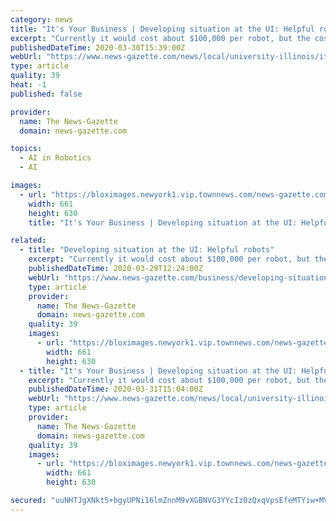 ```yaml
---
category: news
title: "It's Your Business | Developing situation at the UI: Helpful robots"
excerpt: "Currently it would cost about $100,000 per robot, but the cost could potentially drop if they went into mass production. He and his team also want to incorporate more artificial intelligence into AVATRINA so interactions between user and robot would be more intuitive. “I wish I could say that it is ready now,” Hauser said. Hauser and his ..."
publishedDateTime: 2020-03-30T15:39:00Z
webUrl: "https://www.news-gazette.com/news/local/university-illinois/it-s-your-business-developing-situation-at-the-ui-helpful/article_a0939d80-c3c4-54f7-8602-47c6f7eb73dc.html"
type: article
quality: 39
heat: -1
published: false

provider:
  name: The News-Gazette
  domain: news-gazette.com

topics:
  - AI in Robotics
  - AI

images:
  - url: "https://bloximages.newyork1.vip.townnews.com/news-gazette.com/content/tncms/assets/v3/editorial/e/84/e844d43e-64a4-512b-8df3-7b0f5728a5be/5e80914aa8ede.image.jpg?crop=748%2C713%2C133%2C140&resize=661%2C630&order=crop%2Cresize"
    width: 661
    height: 630
    title: "It's Your Business | Developing situation at the UI: Helpful robots"

related:
  - title: "Developing situation at the UI: Helpful robots"
    excerpt: "Currently it would cost about $100,000 per robot, but the cost could potentially drop if they went into mass production. He and his team also want to incorporate more artificial intelligence into AVATRINA so interactions between user and robot would be more intuitive. “I wish I could say that it is ready now,” Hauser said. Hauser and his ..."
    publishedDateTime: 2020-03-29T12:24:00Z
    webUrl: "https://www.news-gazette.com/business/developing-situation-at-the-ui-helpful-robots/article_a0939d80-c3c4-54f7-8602-47c6f7eb73dc.html"
    type: article
    provider:
      name: The News-Gazette
      domain: news-gazette.com
    quality: 39
    images:
      - url: "https://bloximages.newyork1.vip.townnews.com/news-gazette.com/content/tncms/assets/v3/editorial/e/84/e844d43e-64a4-512b-8df3-7b0f5728a5be/5e80914aa8ede.image.jpg?crop=748%2C713%2C133%2C140&resize=661%2C630&order=crop%2Cresize"
        width: 661
        height: 630
  - title: "It's Your Business | Developing situation at the UI: Helpful robots"
    excerpt: "Currently it would cost about $100,000 per robot, but the cost could potentially drop if they went into mass production. He and his team also want to incorporate more artificial intelligence into AVATRINA so interactions between user and robot would be more intuitive. “I wish I could say that it is ready now,” Hauser said. Hauser and his ..."
    publishedDateTime: 2020-03-31T15:04:00Z
    webUrl: "https://www.news-gazette.com/news/local/university-illinois/its-your-business-developing-situation-at-the-ui-helpful-robots/article_a0939d80-c3c4-54f7-8602-47c6f7eb73dc.html"
    type: article
    provider:
      name: The News-Gazette
      domain: news-gazette.com
    quality: 39
    images:
      - url: "https://bloximages.newyork1.vip.townnews.com/news-gazette.com/content/tncms/assets/v3/editorial/e/84/e844d43e-64a4-512b-8df3-7b0f5728a5be/5e80914aa8ede.image.jpg?crop=748%2C713%2C133%2C140&resize=661%2C630&order=crop%2Cresize"
        width: 661
        height: 630

secured: "uuNHTJgXNkt5+bgyUPNi16lmZnnM9vXGBNVG3YYcIz0zQxqVpsEfeMTYiw+MVp/+OWTB4NcA4Ul7AWzAqJ8ela5f2EAlAsiZOaeF0X5+Xs9jzRxeBkfFtaRYrlvpDxpTjNkssOWEiUh9do/zAC1Ipm6Ub8svSfpJViSU6YQ38vmuMsod0K3y/ugEf9OLLbb2mcHyH1vt6stXq590txjEykZugIM2Drl7m73TIr4+3N4xVYCz7j/EIqJ1KqpMRqWCerVhmrwFozOFEiX+ptXW7gNGNCJF2RiPdsPqLNz6L2SbMP51hrd6aTsfH2vFYA4wF17SG2z9PxUDZYgy9Lp3Sx5Bq3TQEwDbCVJt+H2brIJRKs1LjBJ/jjNqf8cbrP1sDrdIGG1qX2IICNZSExPIAhqC+30/nN/TM78mmxLdoch0PBiXdS5A1TdPF8hVC4KYyD9frXHYhGuwFfsvFSsvTHusU2oPdJvx41aTBF9Hrw8=;zzxLswBnYSGev/1cy/M9TA=="
---
```


